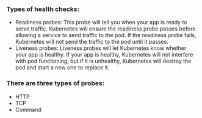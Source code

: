 ### Types of health checks:
- Readiness probes: This probe will tell you when your app is ready to serve traffic. Kubernetes will ensure the readiness probe passes before allowing a service to send traffic to the pod. If the readiness probe fails, Kubernetes will not send the traffic to the pod until it passes.
- Liveness probes: Liveness probes will let Kubernetes know whether your app is healthy. If your app is healthy, Kubernetes will not interfere with pod functioning, but if it is unhealthy, Kubernetes will destroy the pod and start a new one to replace it.

### There are three types of probes:
- HTTP
- TCP
- Command
